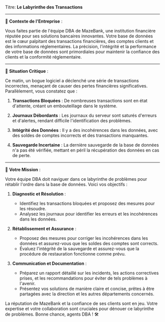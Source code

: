 Titre: **Le Labyrinthe des Transactions**

---

📁 **Contexte de l'Entreprise** :

Vous faites partie de l'équipe DBA de MazeBank, une institution financière réputée pour ses solutions bancaires innovantes. Votre base de données est le cœur palpitant des transactions financières, des comptes clients et des informations réglementaires. La précision, l'intégrité et la performance de votre base de données sont primordiales pour maintenir la confiance des clients et la conformité réglementaire.

---

🚨 **Situation Critique** :

Ce matin, un bogue logiciel a déclenché une série de transactions incorrectes, menaçant de causer des pertes financières significatives. Parallèlement, vous constatez que :

1. **Transactions Bloquées** : De nombreuses transactions sont en état d'attente, créant un embouteillage dans le système.
   
2. **Journaux Débordants** : Les journaux du serveur sont saturés d'erreurs et d'alertes, rendant difficile l'identification des problèmes.
   
3. **Intégrité des Données** : Il y a des incohérences dans les données, avec des soldes de comptes incorrects et des transactions manquantes.
   
4. **Sauvegarde Incertaine** : La dernière sauvegarde de la base de données n'a pas été vérifiée, mettant en péril la récupération des données en cas de perte.

---

🎯 **Votre Mission** :

Votre équipe DBA doit naviguer dans ce labyrinthe de problèmes pour rétablir l'ordre dans la base de données. Voici vos objectifs :

1. **Diagnostic et Résolution** :
   - Identifiez les transactions bloquées et proposez des mesures pour les résoudre.
   - Analysez les journaux pour identifier les erreurs et les incohérences dans les données.
   
2. **Rétablissement et Assurance** :
   - Proposez des mesures pour corriger les incohérences dans les données et assurez-vous que les soldes des comptes sont corrects.
   - Évaluez l'intégrité de la sauvegarde et assurez-vous que la procédure de restauration fonctionne comme prévu.
   
3. **Communication et Documentation** :
   - Préparez un rapport détaillé sur les incidents, les actions correctives prises, et les recommandations pour éviter de tels problèmes à l'avenir.
   - Présentez vos solutions de manière claire et concise, prêtes à être partagées avec la direction et les autres départements concernés.

La réputation de MazeBank et la confiance de ses clients sont en jeu. Votre expertise et votre collaboration sont cruciales pour dénouer ce labyrinthe de problèmes. Bonne chance, agents DBA ! 🛠️